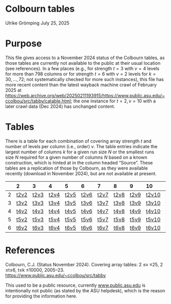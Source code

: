 Colbourn tables
================
Ulrike Grömping
July 25, 2025

# Purpose

This file gives access to a November 2024 status of the Colbourn tables,
as those tables are currently not available to the public at their usual
location (see references). In a few places (e.g., for strength $`t=3`$
with $`v=4`$ levels for more than 798 columns or for strength $`t=6`$ with 
$`v=2`$ levels for $`k=30,\dots,72`$; not systematically checked for more 
such instances), this file has more recent content than
the latest wayback machine crawl of February 2025 at
<https://web.archive.org/web/20250211193915/https://www.public.asu.edu/~ccolbou/src/tabby/catable.html>; 
the one instance for $t=2,\,v=10$ with a later crawl data (Dec 2024) has unchanged content.

# Tables

There is a table for each combination of covering array strength *t* and
number of levels per column (i.e., order) *v*. The table entries
indicate the largest number of columns *k* for a given run size *N* or
the smallest runs size *N* required for a given number of columns *N*
based on a known construction, which is hinted at in the column headed
“Source”. These tables are a replication of those by Colbourn, as they
were available recently (download in November 2024), but are not
available at present.

|  | 2 | 3 | 4 | 5 | 6 | 7 | 8 | 9 | 10 | 11 | 12 | 13 | 14 | 15 | 16 | 17 | 18 | 19 | 20 | 21 | 22 | 23 | 24 | 25 |
|:---|:---|:---|:---|:---|:---|:---|:---|:---|:---|:---|:---|:---|:---|:---|:---|:---|:---|:---|:---|:---|:---|:---|:---|:---|
| 2 | <a href='https://www.data2intelligence.de/ColbournTables/t2v2.html'>t2v2</a> | <a href='https://www.data2intelligence.de/ColbournTables/t2v3.html'>t2v3</a> | <a href='https://www.data2intelligence.de/ColbournTables/t2v4.html'>t2v4</a> | <a href='https://www.data2intelligence.de/ColbournTables/t2v5.html'>t2v5</a> | <a href='https://www.data2intelligence.de/ColbournTables/t2v6.html'>t2v6</a> | <a href='https://www.data2intelligence.de/ColbournTables/t2v7.html'>t2v7</a> | <a href='https://www.data2intelligence.de/ColbournTables/t2v8.html'>t2v8</a> | <a href='https://www.data2intelligence.de/ColbournTables/t2v9.html'>t2v9</a> | <a href='https://www.data2intelligence.de/ColbournTables/t2v10.html'>t2v10</a> | <a href='https://www.data2intelligence.de/ColbournTables/t2v11.html'>t2v11</a> | <a href='https://www.data2intelligence.de/ColbournTables/t2v12.html'>t2v12</a> | <a href='https://www.data2intelligence.de/ColbournTables/t2v13.html'>t2v13</a> | <a href='https://www.data2intelligence.de/ColbournTables/t2v14.html'>t2v14</a> | <a href='https://www.data2intelligence.de/ColbournTables/t2v15.html'>t2v15</a> | <a href='https://www.data2intelligence.de/ColbournTables/t2v16.html'>t2v16</a> | <a href='https://www.data2intelligence.de/ColbournTables/t2v17.html'>t2v17</a> | <a href='https://www.data2intelligence.de/ColbournTables/t2v18.html'>t2v18</a> | <a href='https://www.data2intelligence.de/ColbournTables/t2v19.html'>t2v19</a> | <a href='https://www.data2intelligence.de/ColbournTables/t2v20.html'>t2v20</a> | <a href='https://www.data2intelligence.de/ColbournTables/t2v21.html'>t2v21</a> | <a href='https://www.data2intelligence.de/ColbournTables/t2v22.html'>t2v22</a> | <a href='https://www.data2intelligence.de/ColbournTables/t2v23.html'>t2v23</a> | <a href='https://www.data2intelligence.de/ColbournTables/t2v24.html'>t2v24</a> | <a href='https://www.data2intelligence.de/ColbournTables/t2v25.html'>t2v25</a> |
| 3 | <a href='https://www.data2intelligence.de/ColbournTables/t3v2.html'>t3v2</a> | <a href='https://www.data2intelligence.de/ColbournTables/t3v3.html'>t3v3</a> | <a href='https://www.data2intelligence.de/ColbournTables/t3v4.html'>t3v4</a> | <a href='https://www.data2intelligence.de/ColbournTables/t3v5.html'>t3v5</a> | <a href='https://www.data2intelligence.de/ColbournTables/t3v6.html'>t3v6</a> | <a href='https://www.data2intelligence.de/ColbournTables/t3v7.html'>t3v7</a> | <a href='https://www.data2intelligence.de/ColbournTables/t3v8.html'>t3v8</a> | <a href='https://www.data2intelligence.de/ColbournTables/t3v9.html'>t3v9</a> | <a href='https://www.data2intelligence.de/ColbournTables/t3v10.html'>t3v10</a> | <a href='https://www.data2intelligence.de/ColbournTables/t3v11.html'>t3v11</a> | <a href='https://www.data2intelligence.de/ColbournTables/t3v12.html'>t3v12</a> | <a href='https://www.data2intelligence.de/ColbournTables/t3v13.html'>t3v13</a> | <a href='https://www.data2intelligence.de/ColbournTables/t3v14.html'>t3v14</a> | <a href='https://www.data2intelligence.de/ColbournTables/t3v15.html'>t3v15</a> | <a href='https://www.data2intelligence.de/ColbournTables/t3v16.html'>t3v16</a> | <a href='https://www.data2intelligence.de/ColbournTables/t3v17.html'>t3v17</a> | <a href='https://www.data2intelligence.de/ColbournTables/t3v18.html'>t3v18</a> | <a href='https://www.data2intelligence.de/ColbournTables/t3v19.html'>t3v19</a> | <a href='https://www.data2intelligence.de/ColbournTables/t3v20.html'>t3v20</a> | <a href='https://www.data2intelligence.de/ColbournTables/t3v21.html'>t3v21</a> | <a href='https://www.data2intelligence.de/ColbournTables/t3v22.html'>t3v22</a> | <a href='https://www.data2intelligence.de/ColbournTables/t3v23.html'>t3v23</a> | <a href='https://www.data2intelligence.de/ColbournTables/t3v24.html'>t3v24</a> | <a href='https://www.data2intelligence.de/ColbournTables/t3v25.html'>t3v25</a> |
| 4 | <a href='https://www.data2intelligence.de/ColbournTables/t4v2.html'>t4v2</a> | <a href='https://www.data2intelligence.de/ColbournTables/t4v3.html'>t4v3</a> | <a href='https://www.data2intelligence.de/ColbournTables/t4v4.html'>t4v4</a> | <a href='https://www.data2intelligence.de/ColbournTables/t4v5.html'>t4v5</a> | <a href='https://www.data2intelligence.de/ColbournTables/t4v6.html'>t4v6</a> | <a href='https://www.data2intelligence.de/ColbournTables/t4v7.html'>t4v7</a> | <a href='https://www.data2intelligence.de/ColbournTables/t4v8.html'>t4v8</a> | <a href='https://www.data2intelligence.de/ColbournTables/t4v9.html'>t4v9</a> | <a href='https://www.data2intelligence.de/ColbournTables/t4v10.html'>t4v10</a> | <a href='https://www.data2intelligence.de/ColbournTables/t4v11.html'>t4v11</a> | <a href='https://www.data2intelligence.de/ColbournTables/t4v12.html'>t4v12</a> | <a href='https://www.data2intelligence.de/ColbournTables/t4v13.html'>t4v13</a> | <a href='https://www.data2intelligence.de/ColbournTables/t4v14.html'>t4v14</a> | <a href='https://www.data2intelligence.de/ColbournTables/t4v15.html'>t4v15</a> | <a href='https://www.data2intelligence.de/ColbournTables/t4v16.html'>t4v16</a> | <a href='https://www.data2intelligence.de/ColbournTables/t4v17.html'>t4v17</a> | <a href='https://www.data2intelligence.de/ColbournTables/t4v18.html'>t4v18</a> | <a href='https://www.data2intelligence.de/ColbournTables/t4v19.html'>t4v19</a> | <a href='https://www.data2intelligence.de/ColbournTables/t4v20.html'>t4v20</a> | <a href='https://www.data2intelligence.de/ColbournTables/t4v21.html'>t4v21</a> | <a href='https://www.data2intelligence.de/ColbournTables/t4v22.html'>t4v22</a> | <a href='https://www.data2intelligence.de/ColbournTables/t4v23.html'>t4v23</a> | <a href='https://www.data2intelligence.de/ColbournTables/t4v24.html'>t4v24</a> | <a href='https://www.data2intelligence.de/ColbournTables/t4v25.html'>t4v25</a> |
| 5 | <a href='https://www.data2intelligence.de/ColbournTables/t5v2.html'>t5v2</a> | <a href='https://www.data2intelligence.de/ColbournTables/t5v3.html'>t5v3</a> | <a href='https://www.data2intelligence.de/ColbournTables/t5v4.html'>t5v4</a> | <a href='https://www.data2intelligence.de/ColbournTables/t5v5.html'>t5v5</a> | <a href='https://www.data2intelligence.de/ColbournTables/t5v6.html'>t5v6</a> | <a href='https://www.data2intelligence.de/ColbournTables/t5v7.html'>t5v7</a> | <a href='https://www.data2intelligence.de/ColbournTables/t5v8.html'>t5v8</a> | <a href='https://www.data2intelligence.de/ColbournTables/t5v9.html'>t5v9</a> | <a href='https://www.data2intelligence.de/ColbournTables/t5v10.html'>t5v10</a> | <a href='https://www.data2intelligence.de/ColbournTables/t5v11.html'>t5v11</a> | <a href='https://www.data2intelligence.de/ColbournTables/t5v12.html'>t5v12</a> | <a href='https://www.data2intelligence.de/ColbournTables/t5v13.html'>t5v13</a> | <a href='https://www.data2intelligence.de/ColbournTables/t5v14.html'>t5v14</a> | <a href='https://www.data2intelligence.de/ColbournTables/t5v15.html'>t5v15</a> | <a href='https://www.data2intelligence.de/ColbournTables/t5v16.html'>t5v16</a> | <a href='https://www.data2intelligence.de/ColbournTables/t5v17.html'>t5v17</a> | <a href='https://www.data2intelligence.de/ColbournTables/t5v18.html'>t5v18</a> | <a href='https://www.data2intelligence.de/ColbournTables/t5v19.html'>t5v19</a> | <a href='https://www.data2intelligence.de/ColbournTables/t5v20.html'>t5v20</a> | <a href='https://www.data2intelligence.de/ColbournTables/t5v21.html'>t5v21</a> | <a href='https://www.data2intelligence.de/ColbournTables/t5v22.html'>t5v22</a> | <a href='https://www.data2intelligence.de/ColbournTables/t5v23.html'>t5v23</a> | <a href='https://www.data2intelligence.de/ColbournTables/t5v24.html'>t5v24</a> | <a href='https://www.data2intelligence.de/ColbournTables/t5v25.html'>t5v25</a> |
| 6 | <a href='https://www.data2intelligence.de/ColbournTables/t6v2.html'>t6v2</a> | <a href='https://www.data2intelligence.de/ColbournTables/t6v3.html'>t6v3</a> | <a href='https://www.data2intelligence.de/ColbournTables/t6v4.html'>t6v4</a> | <a href='https://www.data2intelligence.de/ColbournTables/t6v5.html'>t6v5</a> | <a href='https://www.data2intelligence.de/ColbournTables/t6v6.html'>t6v6</a> | <a href='https://www.data2intelligence.de/ColbournTables/t6v7.html'>t6v7</a> | <a href='https://www.data2intelligence.de/ColbournTables/t6v8.html'>t6v8</a> | <a href='https://www.data2intelligence.de/ColbournTables/t6v9.html'>t6v9</a> | <a href='https://www.data2intelligence.de/ColbournTables/t6v10.html'>t6v10</a> | <a href='https://www.data2intelligence.de/ColbournTables/t6v11.html'>t6v11</a> | <a href='https://www.data2intelligence.de/ColbournTables/t6v12.html'>t6v12</a> | <a href='https://www.data2intelligence.de/ColbournTables/t6v13.html'>t6v13</a> | <a href='https://www.data2intelligence.de/ColbournTables/t6v14.html'>t6v14</a> | <a href='https://www.data2intelligence.de/ColbournTables/t6v15.html'>t6v15</a> | <a href='https://www.data2intelligence.de/ColbournTables/t6v16.html'>t6v16</a> | <a href='https://www.data2intelligence.de/ColbournTables/t6v17.html'>t6v17</a> | <a href='https://www.data2intelligence.de/ColbournTables/t6v18.html'>t6v18</a> | <a href='https://www.data2intelligence.de/ColbournTables/t6v19.html'>t6v19</a> | <a href='https://www.data2intelligence.de/ColbournTables/t6v20.html'>t6v20</a> | <a href='https://www.data2intelligence.de/ColbournTables/t6v21.html'>t6v21</a> | <a href='https://www.data2intelligence.de/ColbournTables/t6v22.html'>t6v22</a> | <a href='https://www.data2intelligence.de/ColbournTables/t6v23.html'>t6v23</a> | <a href='https://www.data2intelligence.de/ColbournTables/t6v24.html'>t6v24</a> | <a href='https://www.data2intelligence.de/ColbournTables/t6v25.html'>t6v25</a> |

# References

Colbourn, C.J. (Status November 2024). Covering array tables: 2 ≤v ≤25,
2 ≤t≤6, t≤k ≤10000, 2005–23.
<https://www.public.asu.edu/~ccolbou/src/tabby>

This used to be a public resource, currently www.public.asu.edu is
intentionally not public (as stated by the ASU helpdesk), which is the
reason for providing the information here.
